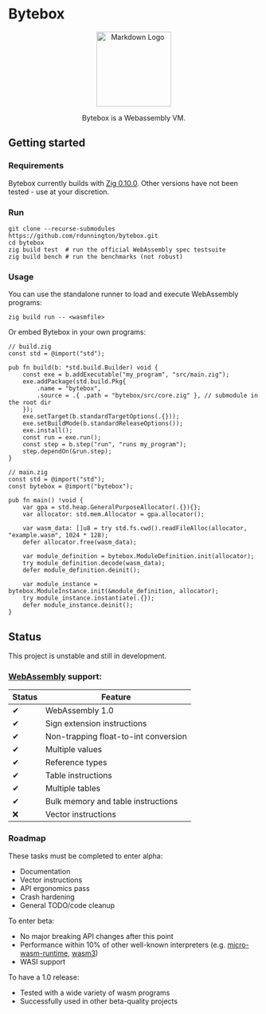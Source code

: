 # Bytebox

<div align="center">
<a href=https://webassembly.org/><img src="https://avatars.githubusercontent.com/u/11578470?s=200&v=4" alt="Markdown Logo" width="150"/></a>

Bytebox is a Webassembly VM.
</div>

## Getting started

### Requirements
Bytebox currently builds with [Zig 0.10.0](https://ziglang.org/download). Other versions have not been tested - use at your discretion.

### Run

```
git clone --recurse-submodules https://github.com/rdunnington/bytebox.git
cd bytebox
zig build test  # run the official WebAssembly spec testsuite
zig build bench # run the benchmarks (not robust)
```

### Usage

You can use the standalone runner to load and execute WebAssembly programs:
```
zig build run -- <wasmfile>
```

Or embed Bytebox in your own programs:

```
// build.zig
const std = @import("std");

pub fn build(b: *std.build.Builder) void {
    const exe = b.addExecutable("my_program", "src/main.zig");
    exe.addPackage(std.build.Pkg{
        .name = "bytebox",
        .source = .{ .path = "bytebox/src/core.zig" }, // submodule in the root dir
    });
    exe.setTarget(b.standardTargetOptions(.{}));
    exe.setBuildMode(b.standardReleaseOptions());
    exe.install();
    const run = exe.run();
    const step = b.step("run", "runs my_program");
    step.dependOn(&run.step);
}

// main.zig
const std = @import("std");
const bytebox = @import("bytebox");

pub fn main() !void {
    var gpa = std.heap.GeneralPurposeAllocator(.{}){};
    var allocator: std.mem.Allocator = gpa.allocator();

    var wasm_data: []u8 = try std.fs.cwd().readFileAlloc(allocator, "example.wasm", 1024 * 128);
    defer allocator.free(wasm_data);

    var module_definition = bytebox.ModuleDefinition.init(allocator);
    try module_definition.decode(wasm_data);
    defer module_definition.deinit();

    var module_instance = bytebox.ModuleInstance.init(&module_definition, allocator);
    try module_instance.instantiate(.{});
    defer module_instance.deinit();
}
```

## Status

This project is unstable and still in development.

### [WebAssembly](https://webassembly.github.io/spec/core/index.html) support:

| Status | Feature |
| --- | --- |
|✔|WebAssembly 1.0|
|✔|Sign extension instructions|
|✔|Non-trapping float-to-int conversion|
|✔|Multiple values|
|✔|Reference types|
|✔|Table instructions|
|✔|Multiple tables|
|✔|Bulk memory and table instructions|
|❌|Vector instructions|

### Roadmap
These tasks must be completed to enter alpha:
* Documentation
* Vector instructions
* API ergonomics pass
* Crash hardening
* General TODO/code cleanup

To enter beta:
* No major breaking API changes after this point
* Performance within 10% of other well-known interpreters (e.g. [micro-wasm-runtime](https://github.com/bytecodealliance/wasm-micro-runtime), [wasm3](https://github.com/wasm3/wasm3))
* WASI support

To have a 1.0 release:
* Tested with a wide variety of wasm programs
* Successfully used in other beta-quality projects
